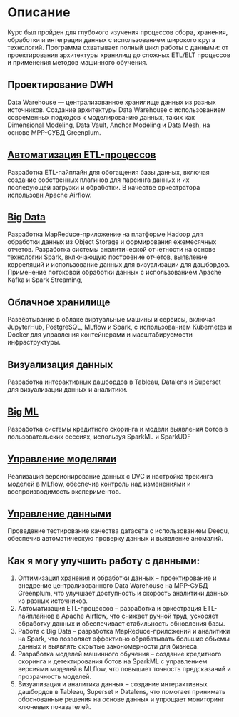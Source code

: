 # Описание
Курс был пройден для глубокого изучения процессов сбора, хранения, обработки и интеграции данных с использованием широкого круга технологий. Программа охватывает полный цикл работы с данными: от проектирования архитектуры хранилищ до сложных ETL/ELT процессов и применения методов машинного обучения.
## Проектирование DWH
Data Warehouse — централизованное хранилище данных из разных источников. Создание архитектуры Data Warehouse с использованием современных подходов к моделированию данных, таких как Dimensional Modeling, Data Vault, Anchor Modeling и Data Mesh, на основе MPP-СУБД Greenplum.
## [Автоматизация ETL-процессов](https://github.com/Playmen998/DE-karpov.corses/tree/main/ETL%20Airflow)
Разработка ETL-пайплайн для обогащения базы данных, включая создание собственных плагинов для парсинга данных и их последующей загрузки и обработки. В качестве оркестратора использовн Apache Airflow.
## [Big Data](https://github.com/Playmen998/DE-karpov.corses/tree/main/Big%20Data)
Разработка MapReduce-приложение на платформе Hadoop для обработки данных из Object Storage и формирования ежемесячных отчетов.
Разработка системы аналитической отчетности на основе технологии Spark, включающую построение отчетов, выявление корреляций и использование данных для визуализации для дашбордов.
Применение потоковой обработки данных с использованием Apache Kafka и Spark Streaming,
## Облачное хранилище
Развёртывание в облаке виртуальные машины и сервисы, включая JupyterHub, PostgreSQL, MLflow и Spark, с использованием Kubernetes и Docker для управления контейнерами и масштабируемости инфраструктуры.
## Визуализация данных
Разработка интерактивных дашбордов в Tableau, Datalens и Superset для визуализации данных и аналитики.
## [Big ML](https://github.com/Playmen998/DE-karpov.corses/tree/main/Big%20ML)
Разработка системы кредитного скоринга и модели выявления ботов в пользовательских сессиях, используя SparkML и SparkUDF
## [Управление моделями](https://github.com/Playmen998/DE-karpov.corses/tree/main/Model%20Management)
Реализация версионирование данных с DVC и настройка трекинга моделей в MLflow, обеспечив контроль над изменениями и воспроизводимость экспериментов.
## [Управление данными](https://github.com/Playmen998/DE-karpov.corses/tree/main/Data%20management)
Проведение тестирование качества датасета с использованием Deequ, обеспечив автоматическую проверку данных и выявление аномалий.


## Как я могу улучшить работу с данными:
1.	Оптимизация хранения и обработки данных – проектирование и внедрение централизованного Data Warehouse на MPP-СУБД Greenplum, что улучшает доступность и скорость аналитики данных из разных источников.
2.	Автоматизация ETL-процессов – разработка и оркестрация ETL-пайплайнов в Apache Airflow, что снижает ручной труд, ускоряет обработку данных и обеспечивает стабильность обновления базы.
3.	Работа с Big Data – разработка MapReduce-приложений и аналитики на Spark, что позволяет эффективно обрабатывать большие объемы данных и выявлять скрытые закономерности для бизнеса.
4.	Разработка моделей машинного обучения – создание кредитного скоринга и детектирования ботов на SparkML с управлением версиями моделей в MLflow, что повышает точность предсказаний и прозрачность моделей.
5.	Визуализация и аналитика данных – создание интерактивных дашбордов в Tableau, Superset и Datalens, что помогает принимать обоснованные решения на основе данных и упрощает мониторинг ключевых показателей.
